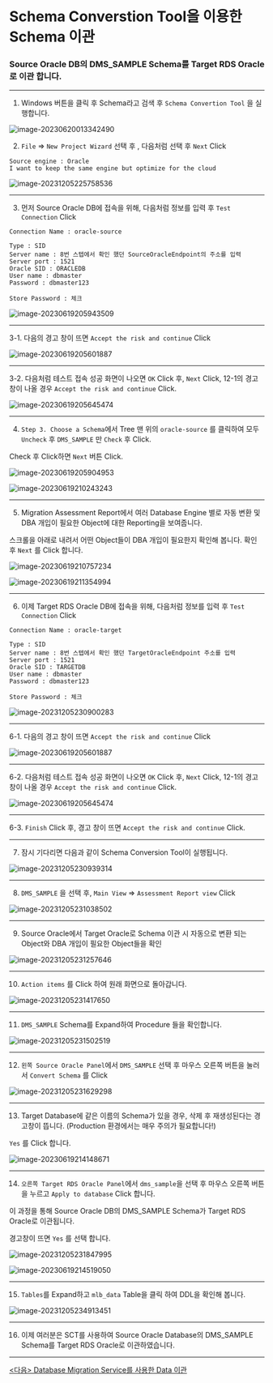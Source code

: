 # Schema Converstion Tool을 이용한 Schema 이관

###  Source Oracle DB의 DMS_SAMPLE Schema를 Target RDS Oracle로 이관 합니다.

---

1. Windows 버튼을 클릭 후 Schema라고 검색 후 `Schema Convertion Tool` 을 실행합니다.

![image-20230620013342490](images/image-20230620013342490.png)



2. `File` => `New Project Wizard` 선택 후 , 다음처럼 선택 후  `Next` Click

``` 
Source engine : Oracle
I want to keep the same engine but optimize for the cloud
```



![image-20231205225758536](images/image-20231205225758536.png)



---

3. 먼저 Source Oracle DB에 접속을 위해, 다음처럼 정보를 입력 후 `Test Connection` Click

```
Connection Name : oracle-source

Type : SID
Server name : 8번 스텝에서 확인 했던 SourceOracleEndpoint의 주소를 입력
Server port : 1521
Oracle SID : ORACLEDB
User name : dbmaster
Password : dbmaster123

Store Password : 체크
```

![image-20230619205943509](images/image-20230619205943509.png)



----

3-1.  다음의 경고 창이 뜨면 `Accept the risk and continue` Click

![image-20230619205601887](images/image-20230619205601887.png)



---

3-2.  다음처럼 테스트 접속 성공 화면이 나오면 `OK` Click 후, `Next` Click, 12-1의 경고창이 나올 경우 `Accept the risk and continue` Click.

![image-20230619205645474](images/image-20230619205645474.png)



---

4. `Step 3. Choose a Schema`에서 Tree 맨 위의 `oracle-source` 를 클릭하여 모두 `Uncheck` 후 `DMS_SAMPLE` 만 `Check` 후 Click.

Check 후 Click하면 `Next` 버튼 Click.

![image-20230619205904953](images/image-20230619205904953.png)

![image-20230619210243243](images/image-20230619210243243.png)



---

5. Migration Assessment Report에서 여러 Database Engine 별로 자동 변환 및 DBA 개입이 필요한 Object에 대한 Reporting을 보여줍니다.

스크롤을 아래로 내려서 어떤 Object들이 DBA  개입이 필요한지 확인해 봅니다. 확인 후  `Next` 를 Click 합니다.

![image-20230619210757234](images/image-20230619210757234.png)

![image-20230619211354994](images/image-20230619211354994.png)



---

6. 이제 Target RDS Oracle DB에 접속을 위해, 다음처럼 정보를 입력 후 `Test Connection` Click

```
Connection Name : oracle-target

Type : SID
Server name : 8번 스텝에서 확인 했던 TargetOracleEndpoint 주소를 입력
Server port : 1521
Oracle SID : TARGETDB
User name : dbmaster
Password : dbmaster123

Store Password : 체크
```

![image-20231205230900283](images/image-20231205230900283.png)

---

6-1. 다음의 경고 창이 뜨면 `Accept the risk and continue` Click

![image-20230619205601887](images/image-20230619205601887.png)



---

6-2. 다음처럼 테스트 접속 성공 화면이 나오면 `OK` Click 후, `Next` Click, 12-1의 경고창이 나올 경우 `Accept the risk and continue` Click.

![image-20230619205645474](images/image-20230619205645474.png)



---

6-3. `Finish` Click 후, 경고 창이 뜨면 `Accept the risk and continue` Click.



---

7. 잠시 기다리면 다음과 같이 Schema Conversion Tool이 실행됩니다.

![image-20231205230939314](images/image-20231205230939314.png)



---

8. `DMS_SAMPLE` 을 선택 후, `Main View` => `Assessment Report view` Click

![image-20231205231038502](images/image-20231205231038502.png)



---

9. Source Oracle에서 Target Oracle로 Schema 이관 시 자동으로 변환 되는 Object와 DBA 개입이 필요한 Object들을 확인

![image-20231205231257646](images/image-20231205231257646.png)



---

10. `Action items` 를 Click 하여 원래 화면으로 돌아갑니다.

![image-20231205231417650](images/image-20231205231417650.png)



---

11. `DMS_SAMPLE` Schema를 Expand하여 Procedure 들을 확인합니다.

![image-20231205231502519](images/image-20231205231502519.png)



---

12. `왼쪽 Source Oracle Panel`에서 `DMS_SAMPLE` 선택 후 마우스 오른쪽 버튼을 눌러서 `Convert Schema` 를 Click

![image-20231205231629298](images/image-20231205231629298.png)



---

13. Target Database에 같은 이름의 Schema가 있을 경우, 삭제 후 재생성된다는 경고창이 뜹니다. (Production 환경에서는 매우 주의가 필요합니다!)

`Yes` 를 Click 합니다.

![image-20230619214148671](images/image-20230619214148671.png)



---

14. `오른쪽 Target RDS Oracle Panel`에서 `dms_sample`을 선택 후 마우스 오른쪽 버튼을 누르고 `Apply to database` Click 합니다.

이 과정을 통해 Source Oracle DB의 DMS_SAMPLE Schema가 Target RDS Oracle로 이관됩니다.

경고창이 뜨면 `Yes` 를 선택 합니다.

![image-20231205231847995](images/image-20231205231847995.png)



![image-20230619214519050](images/image-20230619214519050.png)



---

15. `Tables`를 Expand하고 `mlb_data` Table을 클릭 하여 DDL을 확인해 봅니다.

![image-20231205234913451](images/image-20231205234913451.png)



---

16. 이제 여러분은 SCT를 사용하여  Source Oracle Database의 DMS_SAMPLE Schema를 Target RDS Oracle로 이관하였습니다.



---



[<다음> Database Migration Service를 사용한 Data 이관](./06.md)

